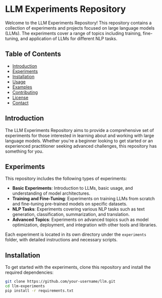 # LLM Experiments Repository

Welcome to the LLM Experiments Repository! This repository contains a collection of experiments and projects focused on large language models (LLMs). The experiments cover a range of topics including training, fine-tuning, and application of LLMs for different NLP tasks.

## Table of Contents

- [Introduction](#introduction)
- [Experiments](#experiments)
- [Installation](#installation)
- [Usage](#usage)
- [Examples](#examples)
- [Contributing](#contributing)
- [License](#license)
- [Contact](#contact)

## Introduction

The LLM Experiments Repository aims to provide a comprehensive set of experiments for those interested in learning about and working with large language models. Whether you're a beginner looking to get started or an experienced practitioner seeking advanced challenges, this repository has something for you.

## Experiments

This repository includes the following types of experiments:

- **Basic Experiments**: Introduction to LLMs, basic usage, and understanding of model architectures.
- **Training and Fine-Tuning**: Experiments on training LLMs from scratch and fine-tuning pre-trained models on specific datasets.
- **NLP Tasks**: Experiments covering various NLP tasks such as text generation, classification, summarization, and translation.
- **Advanced Topics**: Experiments on advanced topics such as model optimization, deployment, and integration with other tools and libraries.

Each experiment is located in its own directory under the `experiments` folder, with detailed instructions and necessary scripts.

## Installation

To get started with the experiments, clone this repository and install the required dependencies:

```sh
git clone https://github.com/your-username/llm.git
cd llm-experiments
pip install -r requirements.txt

